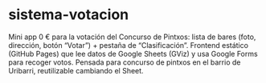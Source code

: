 # sistema-votacion
Mini app 0 € para la votación del Concurso de Pintxos: lista de bares (foto, dirección, botón “Votar”) + pestaña de “Clasificación”. Frontend estático (GitHub Pages) que lee datos de Google Sheets (GViz) y usa Google Forms para recoger votos. Pensada para concurso de pintxos en el barrio de Uribarri, reutilizable cambiando el Sheet.
